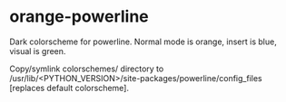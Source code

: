 # orange-powerline
Dark colorscheme for powerline. Normal mode is orange, insert is blue, visual is green.

Copy/symlink colorschemes/ directory to /usr/lib/<PYTHON_VERSION>/site-packages/powerline/config_files [replaces default colorscheme].
